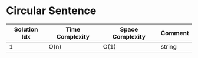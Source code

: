 # Circular Sentence

| Solution Idx | Time Complexity | Space Complexity | Comment |
| ------------ | --------------- | ---------------- | ------- |
| 1            | O(n)            | O(1)             | string  |
